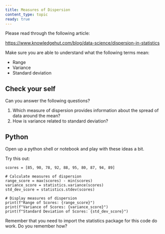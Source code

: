 ```yaml
---
title: Measures of Dispersion
content_type: topic
ready: true
---
```


Please read through the following article:

https://www.knowledgehut.com/blog/data-science/dispersion-in-statistics

Make sure you are able to understand what the following terms mean:

- Range
- Variance 
- Standard deviation

## Check your self

Can you answer the following questions?

1. Which measure of dispersion provides information about the spread of data around the mean?
2. How is variance related to standard deviation?

## Python

Open up a python shell or notebook and play with these ideas a bit.

Try this out:

```
scores = [85, 90, 78, 92, 88, 95, 80, 87, 94, 89]

# Calculate measures of dispersion
range_score = max(scores) - min(scores)
variance_score = statistics.variance(scores)
std_dev_score = statistics.stdev(scores)

# Display measures of dispersion
print(f"Range of Scores: {range_score}")
print(f"Variance of Scores: {variance_score}")
print(f"Standard Deviation of Scores: {std_dev_score}")
```

Remember that you need to import the statistics package for this code do work. Do you remember how?